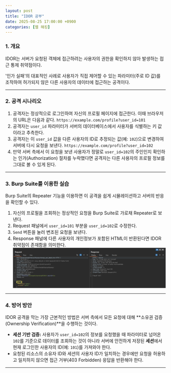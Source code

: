 ```yaml
---
layout: post
title: "IDOR 공부"
date: 2025-08-25 17:00:00 +0900
categories: [웹 해킹]
---
```


### 1. 개요

IDOR는 서버가 요청된 객체에 접근하려는 사용자의 권한을 확인하지 않아 발생하는 접근 통제 취약점이다.

'인가 실패'의 대표적인 사례로 사용자가 직접 제어할 수 있는 파라미터(주로 ID 값)를 조작하여 허가되지 않은 다른 사용자의 데이터에 접근하는 공격이다.

---

### 2. 공격 시나리오

1.  공격자는 정상적으로 로그인하여 자신의 프로필 페이지에 접근한다. 이때 브라우저의 URL은 다음과 같다.
    `https://example.com/profile?user_id=101`
2.  공격자는 `user_id` 파라미터가 서버의 데이터베이스에서 사용자를 식별하는 키 값이라고 추측한다.
3.  공격자는 이 `user_id` 값을 다른 사용자의 ID로 추정되는 값(예: `102`)으로 변경하여 서버에 다시 요청을 보낸다.
    `https://example.com/profile?user_id=102`
4.  만약 서버 측에서 이 요청을 보낸 사용자가 정말로 `user_id=102`의 주인인지 확인하는 인가(Authorization) 절차를 누락했다면 공격자는 다른 사용자의 프로필 정보를 그대로 볼 수 있게 된다.

---

### 3. Burp Suite를 이용한 실습

Burp Suite의 Repeater 기능을 이용하면 이 공격을 쉽게 시뮬레이션하고 서버의 반응을 확인할 수 있다.

1.  자신의 프로필을 조회하는 정상적인 요청을 Burp Suite로 가로채 Repeater로 보낸다.
2.  Request 패널에서 `user_id=101` 부분을 `user_id=102`로 수정한다.
3.  `Send` 버튼을 눌러 변조된 요청을 보낸다.
4.  Response 패널에 다른 사용자의 개인정보가 포함된 HTML이 반환된다면 IDOR 취약점이 존재함을 의미한다.
   ![IDOR](/assets/images/IDOR_1.png)

---

### 4. 방어 방안

IDOR 공격을 막는 가장 근본적인 방법은 서버 측에서 모든 요청에 대해 **소유권 검증(Ownership Verification)**을 수행하는 것이다.

*   **세션 기반 검증:** 사용자가 `user_id=102`의 정보를 요청했을 때 파라미터로 넘어온 `102`를 기준으로 데이터를 조회하는 것이 아니라 서버에 안전하게 저장된 **세션**에서 현재 로그인한 사용자의 ID(예: `101`)를 가져와야 한다.
*   요청된 리소스의 소유자 ID와 세션의 사용자 ID가 일치하는 경우에만 요청을 허용하고 일치하지 않으면 접근 거부(403 Forbidden) 응답을 반환해야 한다.

<hr class="short-rule">
